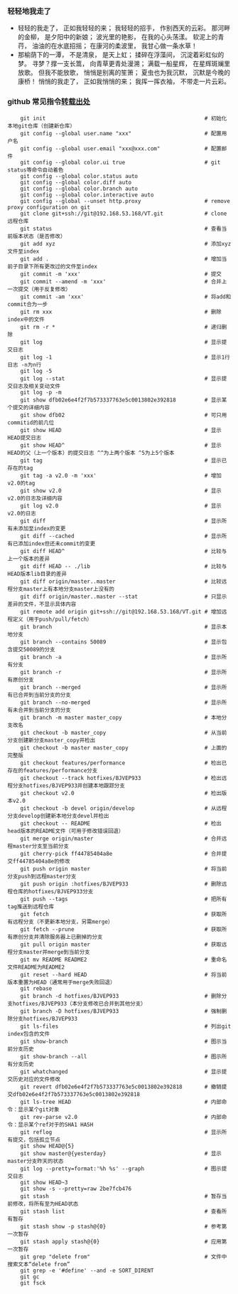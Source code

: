 
### 轻轻地我走了
*   轻轻的我走了， 正如我轻轻的来； 我轻轻的招手， 作别西天的云彩。
那河畔的金柳， 是夕阳中的新娘； 波光里的艳影， 在我的心头荡漾。 
软泥上的青荇， 油油的在水底招摇； 在康河的柔波里， 我甘心做一条水草！ 
*   那榆荫下的一潭， 不是清泉， 是天上虹； 揉碎在浮藻间， 沉淀着彩虹似的梦。 
寻梦？撑一支长篙， 向青草更青处漫溯； 满载一船星辉， 在星辉斑斓里放歌。 
但我不能放歌， 悄悄是别离的笙箫； 夏虫也为我沉默， 沉默是今晚的康桥！ 
悄悄的我走了， 正如我悄悄的来； 我挥一挥衣袖， 不带走一片云彩。


### github 常见指令[转载出处](#https://www.google.com.hk/url?sa=t&rct=j&q=&esrc=s&source=web&cd=1&ved=0ahUKEwiNrsa1v9XSAhXFfrwKHXLsDUQQFggYMAA&url=%68%74%74%70%73%3a%2f%2f%67%69%73%74%2e%67%69%74%68%75%62%2e%63%6f%6d%2f%67%75%77%65%69%67%61%6e%67%2f%39%38%34%38%32%37%31&usg=AFQjCNG7VlCCuA1zRCsPstwsdJkpIhVJhg)　

        git init                                                  # 初始化本地git仓库（创建新仓库）
        git config --global user.name "xxx"                       # 配置用户名
        git config --global user.email "xxx@xxx.com"              # 配置邮件
        git config --global color.ui true                         # git status等命令自动着色
        git config --global color.status auto
        git config --global color.diff auto
        git config --global color.branch auto
        git config --global color.interactive auto
        git config --global --unset http.proxy                    # remove  proxy configuration on git
        git clone git+ssh://git@192.168.53.168/VT.git             # clone远程仓库
        git status                                                # 查看当前版本状态（是否修改）
        git add xyz                                               # 添加xyz文件至index
        git add .                                                 # 增加当前子目录下所有更改过的文件至index
        git commit -m 'xxx'                                       # 提交
        git commit --amend -m 'xxx'                               # 合并上一次提交（用于反复修改）
        git commit -am 'xxx'                                      # 将add和commit合为一步
        git rm xxx                                                # 删除index中的文件
        git rm -r *                                               # 递归删除
        git log                                                   # 显示提交日志
        git log -1                                                # 显示1行日志 -n为n行
        git log -5
        git log --stat                                            # 显示提交日志及相关变动文件
        git log -p -m
        git show dfb02e6e4f2f7b573337763e5c0013802e392818         # 显示某个提交的详细内容
        git show dfb02                                            # 可只用commitid的前几位
        git show HEAD                                             # 显示HEAD提交日志
        git show HEAD^                                            # 显示HEAD的父（上一个版本）的提交日志 ^^为上两个版本 ^5为上5个版本
        git tag                                                   # 显示已存在的tag
        git tag -a v2.0 -m 'xxx'                                  # 增加v2.0的tag
        git show v2.0                                             # 显示v2.0的日志及详细内容
        git log v2.0                                              # 显示v2.0的日志
        git diff                                                  # 显示所有未添加至index的变更
        git diff --cached                                         # 显示所有已添加index但还未commit的变更
        git diff HEAD^                                            # 比较与上一个版本的差异
        git diff HEAD -- ./lib                                    # 比较与HEAD版本lib目录的差异
        git diff origin/master..master                            # 比较远程分支master上有本地分支master上没有的
        git diff origin/master..master --stat                     # 只显示差异的文件，不显示具体内容
        git remote add origin git+ssh://git@192.168.53.168/VT.git # 增加远程定义（用于push/pull/fetch）
        git branch                                                # 显示本地分支
        git branch --contains 50089                               # 显示包含提交50089的分支
        git branch -a                                             # 显示所有分支
        git branch -r                                             # 显示所有原创分支
        git branch --merged                                       # 显示所有已合并到当前分支的分支
        git branch --no-merged                                    # 显示所有未合并到当前分支的分支
        git branch -m master master_copy                          # 本地分支改名
        git checkout -b master_copy                               # 从当前分支创建新分支master_copy并检出
        git checkout -b master master_copy                        # 上面的完整版
        git checkout features/performance                         # 检出已存在的features/performance分支
        git checkout --track hotfixes/BJVEP933                    # 检出远程分支hotfixes/BJVEP933并创建本地跟踪分支
        git checkout v2.0                                         # 检出版本v2.0
        git checkout -b devel origin/develop                      # 从远程分支develop创建新本地分支devel并检出
        git checkout -- README                                    # 检出head版本的README文件（可用于修改错误回退）
        git merge origin/master                                   # 合并远程master分支至当前分支
        git cherry-pick ff44785404a8e                             # 合并提交ff44785404a8e的修改
        git push origin master                                    # 将当前分支push到远程master分支
        git push origin :hotfixes/BJVEP933                        # 删除远程仓库的hotfixes/BJVEP933分支
        git push --tags                                           # 把所有tag推送到远程仓库
        git fetch                                                 # 获取所有远程分支（不更新本地分支，另需merge）
        git fetch --prune                                         # 获取所有原创分支并清除服务器上已删掉的分支
        git pull origin master                                    # 获取远程分支master并merge到当前分支
        git mv README README2                                     # 重命名文件README为README2
        git reset --hard HEAD                                     # 将当前版本重置为HEAD（通常用于merge失败回退）
        git rebase
        git branch -d hotfixes/BJVEP933                           # 删除分支hotfixes/BJVEP933（本分支修改已合并到其他分支）
        git branch -D hotfixes/BJVEP933                           # 强制删除分支hotfixes/BJVEP933
        git ls-files                                              # 列出git index包含的文件
        git show-branch                                           # 图示当前分支历史
        git show-branch --all                                     # 图示所有分支历史
        git whatchanged                                           # 显示提交历史对应的文件修改
        git revert dfb02e6e4f2f7b573337763e5c0013802e392818       # 撤销提交dfb02e6e4f2f7b573337763e5c0013802e392818
        git ls-tree HEAD                                          # 内部命令：显示某个git对象
        git rev-parse v2.0                                        # 内部命令：显示某个ref对于的SHA1 HASH
        git reflog                                                # 显示所有提交，包括孤立节点
        git show HEAD@{5}
        git show master@{yesterday}                               # 显示master分支昨天的状态
        git log --pretty=format:'%h %s' --graph                   # 图示提交日志
        git show HEAD~3
        git show -s --pretty=raw 2be7fcb476
        git stash                                                 # 暂存当前修改，将所有至为HEAD状态
        git stash list                                            # 查看所有暂存
        git stash show -p stash@{0}                               # 参考第一次暂存
        git stash apply stash@{0}                                 # 应用第一次暂存
        git grep "delete from"                                    # 文件中搜索文本“delete from”
        git grep -e '#define' --and -e SORT_DIRENT
        git gc
        git fsck
